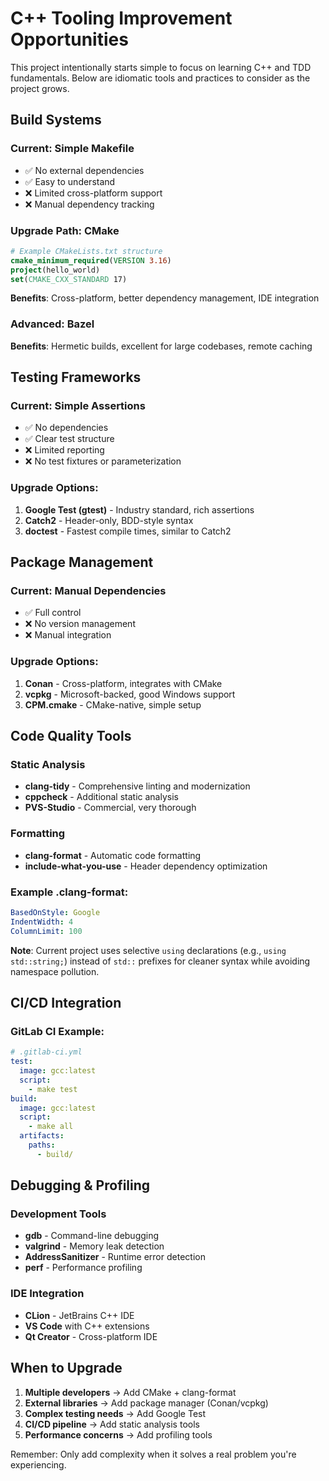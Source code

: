 # C++ Tooling Improvement Opportunities

This project intentionally starts simple to focus on learning C++ and TDD fundamentals. Below are idiomatic tools and practices to consider as the project grows.

## Build Systems

### Current: Simple Makefile
- ✅ No external dependencies
- ✅ Easy to understand
- ❌ Limited cross-platform support
- ❌ Manual dependency tracking

### Upgrade Path: CMake
```cmake
# Example CMakeLists.txt structure
cmake_minimum_required(VERSION 3.16)
project(hello_world)
set(CMAKE_CXX_STANDARD 17)
```
**Benefits**: Cross-platform, better dependency management, IDE integration

### Advanced: Bazel
**Benefits**: Hermetic builds, excellent for large codebases, remote caching

## Testing Frameworks

### Current: Simple Assertions
- ✅ No dependencies
- ✅ Clear test structure
- ❌ Limited reporting
- ❌ No test fixtures or parameterization

### Upgrade Options:
1. **Google Test (gtest)** - Industry standard, rich assertions
2. **Catch2** - Header-only, BDD-style syntax
3. **doctest** - Fastest compile times, similar to Catch2

## Package Management

### Current: Manual Dependencies
- ✅ Full control
- ❌ No version management
- ❌ Manual integration

### Upgrade Options:
1. **Conan** - Cross-platform, integrates with CMake
2. **vcpkg** - Microsoft-backed, good Windows support  
3. **CPM.cmake** - CMake-native, simple setup

## Code Quality Tools

### Static Analysis
- **clang-tidy** - Comprehensive linting and modernization
- **cppcheck** - Additional static analysis
- **PVS-Studio** - Commercial, very thorough

### Formatting
- **clang-format** - Automatic code formatting
- **include-what-you-use** - Header dependency optimization

### Example .clang-format:
```yaml
BasedOnStyle: Google
IndentWidth: 4
ColumnLimit: 100
```

**Note**: Current project uses selective `using` declarations (e.g., `using std::string;`) instead of `std::` prefixes for cleaner syntax while avoiding namespace pollution.

## CI/CD Integration

### GitLab CI Example:
```yaml
# .gitlab-ci.yml
test:
  image: gcc:latest
  script:
    - make test
build:
  image: gcc:latest  
  script:
    - make all
  artifacts:
    paths:
      - build/
```

## Debugging & Profiling

### Development Tools
- **gdb** - Command-line debugging
- **valgrind** - Memory leak detection
- **AddressSanitizer** - Runtime error detection
- **perf** - Performance profiling

### IDE Integration
- **CLion** - JetBrains C++ IDE
- **VS Code** with C++ extensions
- **Qt Creator** - Cross-platform IDE

## When to Upgrade

1. **Multiple developers** → Add CMake + clang-format
2. **External libraries** → Add package manager (Conan/vcpkg)
3. **Complex testing needs** → Add Google Test
4. **CI/CD pipeline** → Add static analysis tools
5. **Performance concerns** → Add profiling tools

Remember: Only add complexity when it solves a real problem you're experiencing.